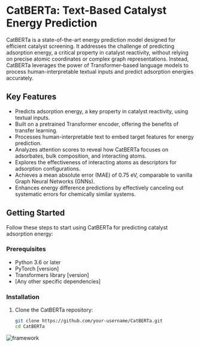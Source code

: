 # CatBERTa: Text-Based Catalyst Energy Prediction

CatBERTa is a state-of-the-art energy prediction model designed for efficient catalyst screening. It addresses the challenge of predicting adsorption energy, a critical property in catalyst reactivity, without relying on precise atomic coordinates or complex graph representations. Instead, CatBERTa leverages the power of Transformer-based language models to process human-interpretable textual inputs and predict adsorption energies accurately.

## Key Features

- Predicts adsorption energy, a key property in catalyst reactivity, using textual inputs.
- Built on a pretrained Transformer encoder, offering the benefits of transfer learning.
- Processes human-interpretable text to embed target features for energy prediction.
- Analyzes attention scores to reveal how CatBERTa focuses on adsorbates, bulk composition, and interacting atoms.
- Explores the effectiveness of interacting atoms as descriptors for adsorption configurations.
- Achieves a mean absolute error (MAE) of 0.75 eV, comparable to vanilla Graph Neural Networks (GNNs).
- Enhances energy difference predictions by effectively canceling out systematic errors for chemically similar systems.

## Getting Started

Follow these steps to start using CatBERTa for predicting catalyst adsorption energy:

### Prerequisites

- Python 3.6 or later
- PyTorch [version]
- Transformers library [version]
- [Any other specific dependencies]

### Installation

1. Clone the CatBERTa repository:

   ```bash
   git clone https://github.com/your-username/CatBERTa.git
   cd CatBERTa


![framework](https://github.com/hoon-ock/CatBERTa/assets/93333323/c99e0308-e9d9-4fa1-9016-d14782066f7f)

